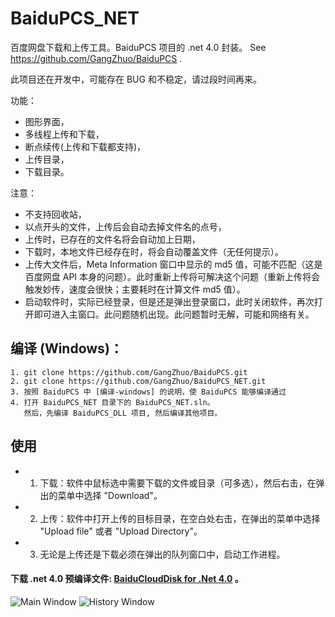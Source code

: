 # BaiduPCS_NET
百度网盘下载和上传工具。BaiduPCS 项目的 .net 4.0 封装。 See https://github.com/GangZhuo/BaiduPCS .

此项目还在开发中，可能存在 BUG 和不稳定，请过段时间再来。

功能：
* 图形界面，
* 多线程上传和下载，
* 断点续传(上传和下载都支持)，
* 上传目录，
* 下载目录。

注意：
* 不支持回收站，
* 以点开头的文件，上传后会自动去掉文件名的点号，
* 上传时，已存在的文件名将会自动加上日期，
* 下载时，本地文件已经存在时，将会自动覆盖文件（无任何提示）。
* 上传大文件后，Meta Information 窗口中显示的 md5 值，可能不匹配（这是百度网盘 API 本身的问题）。此时重新上传将可解决这个问题（重新上传将会触发妙传，速度会很快；主要耗时在计算文件 md5 值）。
* 启动软件时，实际已经登录，但是还是弹出登录窗口，此时关闭软件，再次打开即可进入主窗口。此问题随机出现。此问题暂时无解，可能和网络有关。

## 编译 (Windows)：
    1. git clone https://github.com/GangZhuo/BaiduPCS.git
    2. git clone https://github.com/GangZhuo/BaiduPCS_NET.git
    3. 按照 BaiduPCS 中 [编译-windows] 的说明，使 BaiduPCS 能够编译通过
    4. 打开 BaiduPCS_NET 目录下的 BaiduPCS_NET.sln。
	   然后，先编译 BaiduPCS_DLL 项目, 然后编译其他项目。

## 使用
* 1. 下载：软件中鼠标选中需要下载的文件或目录（可多选），然后右击，在弹出的菜单中选择 "Download"。
* 2. 上传：软件中打开上传的目标目录，在空白处右击，在弹出的菜单中选择 "Upload file" 或者 "Upload Directory"。
* 3. 无论是上传还是下载必须在弹出的队列窗口中，启动工作进程。

#### 下载 .net 4.0 预编译文件: [BaiduCloudDisk for .Net 4.0] 。
![Main Window](https://raw.githubusercontent.com/GangZhuo/BaiduPCS_NET/master/Sample/Sample_0_FileExplorer/main-window.png)
![History Window](https://raw.githubusercontent.com/GangZhuo/BaiduPCS_NET/master/Sample/Sample_0_FileExplorer/history-window.png)

[BaiduPCS]: https://github.com/GangZhuo/BaiduPCS
[BaiduCloudDisk for .Net 4.0]: https://sourceforge.net/projects/baidupcs/files/Windows/
[编译-windows]:   https://github.com/GangZhuo/BaiduPCS/blob/master/README.md#编译-windows

